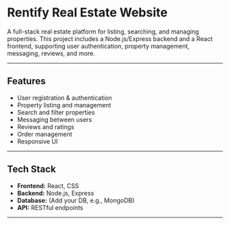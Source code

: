 # Rentify Real Estate Website

A full-stack real estate platform for listing, searching, and managing properties. This project includes a Node.js/Express backend and a React frontend, supporting user authentication, property management, messaging, reviews, and more.

---

## Features
- User registration & authentication
- Property listing and management
- Search and filter properties
- Messaging between users
- Reviews and ratings
- Order management
- Responsive UI

---

## Tech Stack
- **Frontend:** React, CSS
- **Backend:** Node.js, Express
- **Database:** (Add your DB, e.g., MongoDB)
- **API:** RESTful endpoints

---
